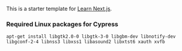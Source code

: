 This is a starter template for [Learn Next.js](https://nextjs.org/learn).

### Required Linux packages for Cypress

`apt-get install libgtk2.0-0 libgtk-3-0 libgbm-dev libnotify-dev libgconf-2-4 libnss3 libxss1 libasound2 libxtst6 xauth xvfb`
